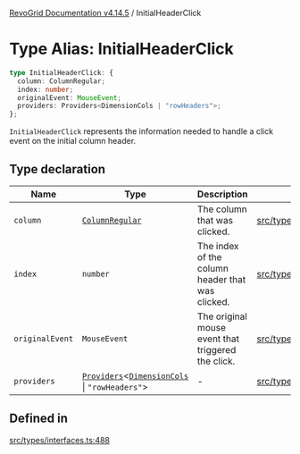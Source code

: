 [RevoGrid Documentation v4.14.5](README.md) / InitialHeaderClick

# Type Alias: InitialHeaderClick

```ts
type InitialHeaderClick: {
  column: ColumnRegular;
  index: number;
  originalEvent: MouseEvent;
  providers: Providers<DimensionCols | "rowHeaders">;
};
```

`InitialHeaderClick` represents the information needed to handle a click
event on the initial column header.

## Type declaration

| Name | Type | Description | Defined in |
| ------ | ------ | ------ | ------ |
| `column` | [`ColumnRegular`](Interface.ColumnRegular.md) | The column that was clicked. | [src/types/interfaces.ts:500](https://github.com/revolist/revogrid/blob/395fb64310e6654557393205ff295dbb2f4142c5/src/types/interfaces.ts#L500) |
| `index` | `number` | The index of the column header that was clicked. | [src/types/interfaces.ts:492](https://github.com/revolist/revogrid/blob/395fb64310e6654557393205ff295dbb2f4142c5/src/types/interfaces.ts#L492) |
| `originalEvent` | `MouseEvent` | The original mouse event that triggered the click. | [src/types/interfaces.ts:496](https://github.com/revolist/revogrid/blob/395fb64310e6654557393205ff295dbb2f4142c5/src/types/interfaces.ts#L496) |
| `providers` | [`Providers`](TypeAlias.Providers.md)\<[`DimensionCols`](TypeAlias.DimensionCols.md) \| `"rowHeaders"`\> | - | [src/types/interfaces.ts:501](https://github.com/revolist/revogrid/blob/395fb64310e6654557393205ff295dbb2f4142c5/src/types/interfaces.ts#L501) |

## Defined in

[src/types/interfaces.ts:488](https://github.com/revolist/revogrid/blob/395fb64310e6654557393205ff295dbb2f4142c5/src/types/interfaces.ts#L488)

